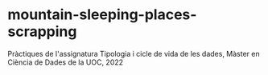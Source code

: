# mountain-sleeping-places-scrapping
Pràctiques de l'assignatura Tipologia i cicle de vida de les dades, Màster en Ciència de Dades de la UOC, 2022

